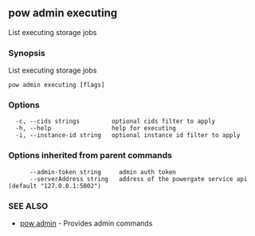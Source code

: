## pow admin executing

List executing storage jobs

### Synopsis

List executing storage jobs

```
pow admin executing [flags]
```

### Options

```
  -c, --cids strings         optional cids filter to apply
  -h, --help                 help for executing
  -i, --instance-id string   optional instance id filter to apply
```

### Options inherited from parent commands

```
      --admin-token string     admin auth token
      --serverAddress string   address of the powergate service api (default "127.0.0.1:5002")
```

### SEE ALSO

* [pow admin](pow_admin.md)	 - Provides admin commands


